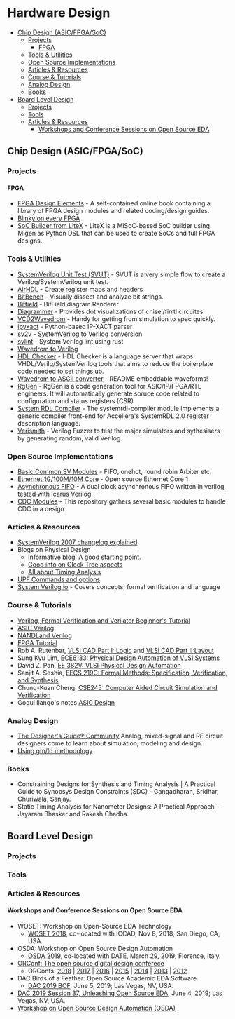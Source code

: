 # Hardware Design

* [Chip Design \(ASIC/FPGA/SoC\)](hardware_design.md#chip-design-asicfpgasoc)
  * [Projects](hardware_design.md#projects)
    * [FPGA](hardware_design.md#fpga)
  * [Tools & Utilities](hardware_design.md#tools--utilities)
  * [Open Source Implementations](hardware_design.md#open-source-implementations)
  * [Articles & Resources](hardware_design.md#articles--resources)
  * [Course & Tutorials](hardware_design.md#course--tutorials)
  * [Analog Design](hardware_design.md#analog-design)
  * [Books](hardware_design.md#books)
* [Board Level Design](hardware_design.md#board-level-design)
  * [Projects](hardware_design.md#projects-1)
  * [Tools](hardware_design.md#tools)
  * [Articles & Resources](hardware_design.md#articles--resources-1)
    * [Workshops and Conference Sessions on Open Source EDA](hardware_design.md#workshops-and-conference-sessions-on-open-source-eda)

## Chip Design \(ASIC/FPGA/SoC\)

### Projects

#### FPGA

* [FPGA Design Elements](https://github.com/laforest/FPGADesignElements) - A self-contained online book containing a library of FPGA design modules and related coding/design guides.
* [Blinky on every FPGA](https://github.com/fusesoc/blinky)
* [SoC Builder from LiteX](https://github.com/enjoy-digital/litex) - LiteX is a MiSoC-based SoC builder using Migen as Python DSL that can be used to create SoCs and full FPGA designs.

### Tools & Utilities

* [SystemVerilog Unit Test \(SVUT\)](https://github.com/damofthemoon/svut) - SVUT is a very simple flow to create a Verilog/SystemVerilog unit test.
* [AirHDL](https://airhdl.com) - Create register maps and headers
* [BitBench](http://triq.net/bitbench) - Visually dissect and analyze bit strings.
* [Bitfield](https://github.com/drom/bitfield) - BitField diagram Renderer
* [Diagrammer](https://github.com/freechipsproject/diagrammer) - Provides dot visualizations of chisel/firrtl circuites
* [VCD2Wavedrom](https://github.com/Toroid-io/vcd2wavedrom) - Handy for getting from simulation to spec quickly.
* [ipyxact](https://github.com/olofk/ipyxact) - Python-based IP-XACT parser
* [sv2v](https://github.com/zachjs/sv2v) - SystemVerilog to Verilog conversion
* [svlint](https://github.com/dalance/svlint) - System Verilog lint using rust
* [Wavedrom to Verilog](https://github.com/wavedrom/verilog)
* [HDL Checker](https://github.com/suoto/hdl_checker/blob/master/README.md) - HDL Checker is a language server that wraps VHDL/Verilg/SystemVerilog tools that aims to reduce the boilerplate code needed to set things up.
* [Wavedrom to ASCII converter](https://github.com/Wren6991/asciiwave) - README embeddable waveforms!
* [RgGen](https://github.com/rggen/rggen) - RgGen is a code generation tool for ASIC/IP/FPGA/RTL engineers. It will automatically generate soruce code related to configuration and status registers \(CSR\)
* [System RDL Compiler](https://github.com/SystemRDL/systemrdl-compiler) - The systemrdl-compiler module implements a generic compiler front-end for Accellera's SystemRDL 2.0 register description language.
* [Verismith](https://github.com/ymherklotz/verismith) - Verilog Fuzzer to test the major simulators and sythesisers by generating random, valid Verilog.

### Open Source Implementations

* [Basic Common SV Modules](https://github.com/taichi-ishitani/tbcm) - FIFO, onehot, round robin Arbiter etc.
* [Ethernet 1G/100M/10M Core](https://github.com/lewiz-support/LMAC_CORE1) - Open source Ethernet Core 1
* [Asynchronous FIFO](https://github.com/damofthemoon/async_fifo) - A dual clock asynchronous FIFO written in verilog, tested with Icarus Verilog
* [CDC Modules](https://github.com/damofthemoon/cdc) - This repository gathers several basic modules to handle CDC in a design

### Articles & Resources

* [SystemVerilog 2007 changelog explained](http://www.verilab.com/blog/2018/02/ieee-std1800-2017-for-systemverilog-what-changed/)
* Blogs on Physical Design
  * [Informative blog. A good starting point.](https://gogul.dev/hardware/physical-design)
  * [Good info on Clock Tree aspects](http://88physicaldesign.blogspot.com/)
  * [All about Timing Analysis](http://www.vlsi-expert.com/p/static-timing-analysis.html?m=1)
* [UPF Commands and options](https://semiengineering.com/empowering-upf-commands-with-effective-elements-lists/)
* [System Verilog.io](https://www.systemverilog.io/) - Covers concepts, formal verification and language

### Course & Tutorials

* [Verilog, Formal Verification and Verilator Beginner's Tutorial](http://zipcpu.com/tutorial/#training)
* [ASIC Verilog](http://asic-world.com/verilog/veritut.html)
* [NANDLand Verilog](https://www.nandland.com/verilog/tutorials/tutorial-introduction-to-verilog-for-beginners.html)
* [FPGA Tutorial](https://www.fpga4fun.com/)
* Rob A. Rutenbar, [VLSI CAD Part I: Logic](https://www.coursera.org/learn/vlsi-cad-logic) and [VLSI CAD Part II:Layout](https://www.coursera.org/learn/vlsi-cad-layout)
* Sung Kyu Lim, [ECE6133: Physical Design Automation of VLSI Systems](http://limsk.ece.gatech.edu/course/ece6133/)
* David Z. Pan, [EE 382V: VLSI Physical Design Automation](http://users.ece.utexas.edu/~dpan/EE382V_PDA/)
* Sanjit A. Seshia, [EECS 219C: Formal Methods: Specification, Verification, and Synthesis](https:/people.eecs.berkeley.edu/~sseshia/219c/)
* Chung-Kuan Cheng, [CSE245: Computer Aided Circuit Simulation and Verification](https://cseweb.ucsd.edu/classes/wi15cse245-a/)
* Gogul Ilango's notes [ASIC Design](https://gogul09.github.io/asic-design)

### Analog Design

* [The Designer's Guide® Community](https://designers-guide.org/) Analog, mixed-signal and RF circuit designers come to learn about simulation, modeling and design.
* [Using gm/Id methodology](https://eesurgeon.wordpress.com/2016/07/06/using-the-gmid-methodology-in-analog-circuit-design/)

### Books

* Constraining Designs for Synthesis and Timing Analysis \| A Practical Guide to Synopsys Design Constraints \(SDC\) - Gangadharan, Sridhar, Churiwala, Sanjay.
* Static Timing Analysis for Nanometer Designs: A Practical Approach - Jayaram Bhasker and Rakesh Chadha.

## Board Level Design

### Projects

### Tools

### Articles & Resources

#### Workshops and Conference Sessions on Open Source EDA

* WOSET: Workshop on Open-Source EDA Technology
  * [WOSET 2018](https://woset-workshop.github.io/), co-located with ICCAD, Nov 8, 2018; San Diego, CA, USA.
* OSDA: Workshop on Open Source Design Automation
  * [OSDA 2019](https://osda.gitlab.io/), co-located with DATE, March 29, 2019; Florence, Italy.
* [ORConf: The open source digital design conferece](https://orconf.org/)
  * ORConfs: [2018](https://orconf.org/2018/) \| [2017](https://orconf.org/2017/) \| [2016](https://orconf.org/2016/) \| [2015](https://orconf.org/2015/) \| [2014](https://orconf.org/2014/) \| [2013](https://orconf.org/2013/) \| [2012](https://orconf.org/2012/)
* DAC Birds of a Feather: Open Source Academic EDA Software
  * [DAC 2019 BOF](https://github.com/The-OpenROAD-Project/Birds-of-a-Feather-Open-Source-Academic-EDA-Software/wiki/DAC-2019-Birds-of-a-Feather:-Open-Source-Academic-EDA-Software), June 5, 2019; Las Vegas, NV, USA.
* [DAC 2019 Session 37, Unleashing Open Source EDA](http://www2.dac.com/events/eventdetails.aspx?id=267-37), June 4, 2019; Las Vegas, NV, USA.
* [Workshop on Open Source Design Automation \(OSDA\)](https://osda.gitlab.io/)

